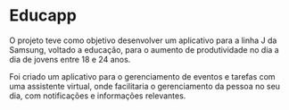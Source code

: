 # Educapp

O projeto teve como objetivo desenvolver um aplicativo para a linha J da Samsung, voltado a
educação, para o aumento de produtividade no dia a dia de jovens entre 18 e 24 anos.

Foi criado um aplicativo para o gerenciamento de eventos e tarefas com uma assistente virtual, 
onde facilitaria o gerenciamento da pessoa no seu dia, com notificações e informações relevantes.
